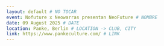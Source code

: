 ```yaml
---
layout: default # NO TOCAR
event: Nofuture x Neowarras presentan NeoFuture # NOMBRE
date: 09 August 2025 # DATE
location: Panke, Berlin # LOCATION -> CLUB, CITY
link: https://www.pankeculture.com/ # LINK
---
```

